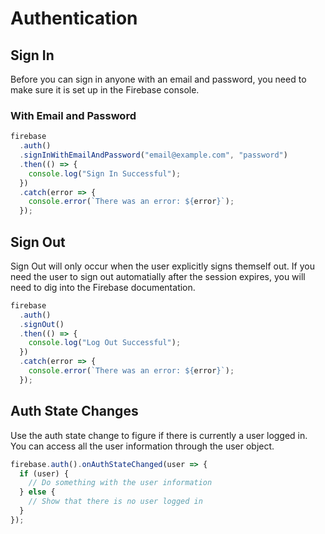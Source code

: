 # Authentication

## Sign In

Before you can sign in anyone with an email and password, you need to make sure it is set up in the Firebase console.

### With Email and Password

```js
firebase
  .auth()
  .signInWithEmailAndPassword("email@example.com", "password")
  .then(() => {
    console.log("Sign In Successful");
  })
  .catch(error => {
    console.error(`There was an error: ${error}`);
  });
```

## Sign Out

Sign Out will only occur when the user explicitly signs themself out. If you need the user to sign out automatially after the session expires, you will need to dig into the Firebase documentation.

```js
firebase
  .auth()
  .signOut()
  .then(() => {
    console.log("Log Out Successful");
  })
  .catch(error => {
    console.error(`There was an error: ${error}`);
  });
```

## Auth State Changes

Use the auth state change to figure if there is currently a user logged in. You can access all the user information through the user object.

```js
firebase.auth().onAuthStateChanged(user => {
  if (user) {
    // Do something with the user information
  } else {
    // Show that there is no user logged in
  }
});
```
